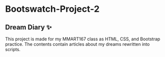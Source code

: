 # Bootswatch-Project-2
## Dream Diary ✨
This project is made for my MMART167 class as HTML, CSS, and Bootstrap practice. The contents contain articles about my dreams rewritten into scripts.
